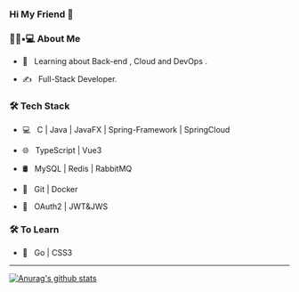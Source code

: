 ### Hi My Friend 👋

<h3> 👨🏻•💻 About Me </h3>

- 🌱 &nbsp; Learning about Back-end , Cloud and DevOps .

- ✍️ &nbsp; Full-Stack Developer.

<h3>🛠 Tech Stack</h3>

- 💻 &nbsp; C | Java | JavaFX | Spring-Framework | SpringCloud
- 🌐 &nbsp; TypeScript | Vue3

- 🛢 &nbsp; MySQL | Redis | RabbitMQ

- 🔧 &nbsp; Git | Docker                        

- 🔐 &nbsp; OAuth2 | JWT&JWS

<h3>🛠 To Learn</h3>

- 🔧 &nbsp;  Go | CSS3
  
<hr>

[![Anurag's github stats](https://github-readme-stats.vercel.app/api?username=youlanqiang)](https://github.com/anuraghazra/github-readme-stats)
